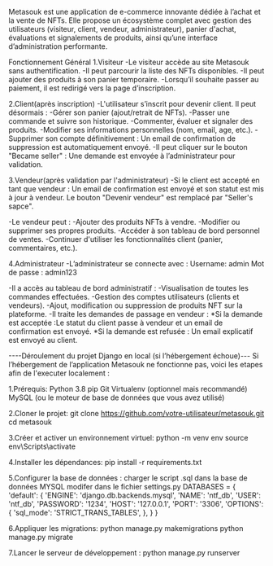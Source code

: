 Metasouk est une application de e-commerce innovante dédiée à l’achat et la vente de NFTs. 
Elle propose un écosystème complet avec gestion des utilisateurs (visiteur, client, vendeur, administrateur), panier d'achat, évaluations et signalements de produits, ainsi qu’une interface d’administration performante.

Fonctionnement Général
1.Visiteur
-Le visiteur accède au site Metasouk sans authentification.
-Il peut parcourir la liste des NFTs disponibles.
-Il peut ajouter des produits à son panier temporaire.
-Lorsqu’il souhaite passer au paiement, il est redirigé vers la page d’inscription.

2.Client(après inscription)
-L'utilisateur s’inscrit pour devenir client.
Il peut désormais :
-Gérer son panier (ajout/retrait de NFTs).
-Passer une commande et suivre son historique.
-Commenter, évaluer et signaler des produits.
-Modifier ses informations personnelles (nom, email, age, etc.).
-Supprimer son compte définitivement : Un email de confirmation de suppression est automatiquement envoyé.
-Il peut cliquer sur le bouton "Became seller" : Une demande est envoyée à l’administrateur pour validation.

3.Vendeur(après validation par l'administrateur)
-Si le client est accepté en tant que vendeur :
Un email de confirmation est envoyé et son statut est mis à jour à vendeur.
Le bouton "Devenir vendeur" est remplacé par "Seller's sapce".

-Le vendeur peut :
-Ajouter des produits NFTs à vendre.
-Modifier ou supprimer ses propres produits.
-Accéder à son tableau de bord personnel de ventes.
-Continuer d'utiliser les fonctionnalités client (panier, commentaires, etc.).

4.Administrateur
-L’administrateur se connecte avec :
Username: admin
Mot de passe : admin123

-Il a accès au tableau de bord administratif :
-Visualisation de toutes les commandes effectuées.
-Gestion des comptes utilisateurs (clients et vendeurs).
-Ajout, modification ou suppression de produits NFT sur la plateforme.
-Il traite les demandes de passage en vendeur :
*Si la demande est acceptée :Le statut du client passe à vendeur et un email de confirmation est envoyé.
*Si la demande est refusée : Un email explicatif est envoyé au client.

----Déroulement du projet Django en local (si l’hébergement échoue)---
Si l’hébergement de l’application Metasouk ne fonctionne pas, 
voici les etapes afin de l'executer localement :

1.Prérequis:
Python 3.8
pip
Git
Virtualenv (optionnel mais recommandé)
MySQL (ou le moteur de base de données que vous avez utilisé)

2.Cloner le projet: 
git clone https://github.com/votre-utilisateur/metasouk.git
cd metasouk

3.Créer et activer un environnement virtuel: 
python -m venv env
source env\Scripts\activate

4.Installer les dépendances:
pip install -r requirements.txt

5.Configurer la base de données : charger le script .sql dans la base de données MYSQL 
modifer dans le fichier settings.py 
DATABASES = {
    'default': {
        'ENGINE': 'django.db.backends.mysql',
        'NAME': 'ntf_db',
        'USER': 'ntf_db',
        'PASSWORD': '1234',
        'HOST': '127.0.0.1',
        'PORT': '3306',
        'OPTIONS': {
            'sql_mode': 'STRICT_TRANS_TABLES',
        },
    }
}

6.Appliquer les migrations:
python manage.py makemigrations
python manage.py migrate

7.Lancer le serveur de développement : 
python manage.py runserver